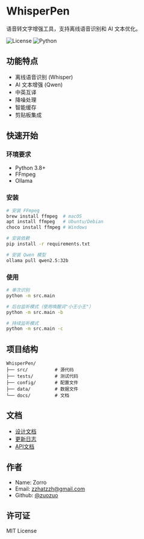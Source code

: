 # WhisperPen

语音转文字增强工具，支持离线语音识别和 AI 文本优化。

![License](https://img.shields.io/badge/license-MIT-blue.svg)
![Python](https://img.shields.io/badge/python-3.8+-blue.svg)

## 功能特点

- 离线语音识别 (Whisper)
- AI 文本增强 (Qwen)
- 中英互译
- 降噪处理
- 智能缓存
- 剪贴板集成

## 快速开始

### 环境要求

- Python 3.8+
- FFmpeg
- Ollama

### 安装

```bash
# 安装 FFmpeg
brew install ffmpeg  # macOS
apt install ffmpeg   # Ubuntu/Debian
choco install ffmpeg # Windows

# 安装依赖
pip install -r requirements.txt

# 安装 Qwen 模型
ollama pull qwen2.5:32b
```

### 使用

```bash
# 单次识别
python -m src.main

# 后台监听模式（使用唤醒词"小王小王"）
python -m src.main -b

# 持续监听模式
python -m src.main -c
```

## 项目结构

```
WhisperPen/
├── src/          # 源代码
├── tests/        # 测试代码
├── config/       # 配置文件
├── data/         # 数据文件
└── docs/         # 文档
```

## 文档

- [设计文档](docs/design_doc.md)
- [更新日志](docs/changelog.md)
- [API文档](docs/api.md)

## 作者

- Name: Zorro
- Email: zzhatzzh@gmail.com
- Github: [@zuozuo](https://github.com/zuozuo)

## 许可证

MIT License 